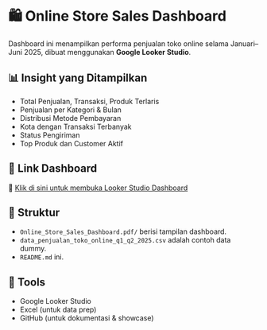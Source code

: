 # 🛍️ Online Store Sales Dashboard

Dashboard ini menampilkan performa penjualan toko online selama Januari–Juni 2025, dibuat menggunakan **Google Looker Studio**.

## 📊 Insight yang Ditampilkan
- Total Penjualan, Transaksi, Produk Terlaris
- Penjualan per Kategori & Bulan
- Distribusi Metode Pembayaran
- Kota dengan Transaksi Terbanyak
- Status Pengiriman
- Top Produk dan Customer Aktif

## 📎 Link Dashboard
🔗 [Klik di sini untuk membuka Looker Studio Dashboard](https://lookerstudio.google.com/reporting/a80d5091-070a-4d00-92e2-f69728fc4476)

## 📁 Struktur
- `Online_Store_Sales_Dashboard.pdf/` berisi tampilan dashboard.
- `data_penjualan_toko_online_q1_q2_2025.csv` adalah contoh data dummy.
- `README.md` ini.

## 📌 Tools
- Google Looker Studio
- Excel (untuk data prep)
- GitHub (untuk dokumentasi & showcase)


